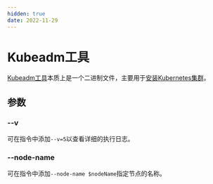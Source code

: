 ```yaml
---
hidden: true
date: 2022-11-29
---
```


# Kubeadm工具

[Kubeadm工具](https://kubernetes.io/zh-cn/docs/reference/setup-tools/kubeadm/)本质上是一个二进制文件，主要用于[安装Kubernetes集群](/zh/cloud-native/kubernetes/installation.md)。

## 参数

### --v

可在指令中添加`--v=5`以查看详细的执行日志。

### --node-name

可在指令中添加`--node-name $nodeName`指定节点的名称。
